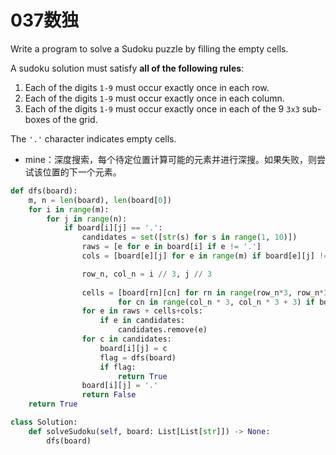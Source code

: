 # 037数独

Write a program to solve a Sudoku puzzle by filling the empty cells.

A sudoku solution must satisfy **all of the following rules**:

1. Each of the digits `1-9` must occur exactly once in each row.
2. Each of the digits `1-9` must occur exactly once in each column.
3. Each of the digits `1-9` must occur exactly once in each of the 9 `3x3` sub-boxes of the grid.

The `'.'` character indicates empty cells.

* mine：深度搜索，每个待定位置计算可能的元素并进行深搜。如果失败，则尝试该位置的下一个元素。

```python
def dfs(board):
    m, n = len(board), len(board[0])
    for i in range(m):
        for j in range(n):
            if board[i][j] == '.':
                candidates = set([str(s) for s in range(1, 10)])
                raws = [e for e in board[i] if e != '.']
                cols = [board[e][j] for e in range(m) if board[e][j] != '.']

                row_n, col_n = i // 3, j // 3
                
                cells = [board[rn][cn] for rn in range(row_n*3, row_n*3 + 3) 
                        for cn in range(col_n * 3, col_n * 3 + 3) if board[rn][cn] != '.']
                for e in raws + cells+cols:
                    if e in candidates:
                        candidates.remove(e)
                for c in candidates:
                    board[i][j] = c
                    flag = dfs(board)
                    if flag:
                        return True
                board[i][j] = '.'
                return False
    return True

class Solution:
    def solveSudoku(self, board: List[List[str]]) -> None:
        dfs(board)
```


